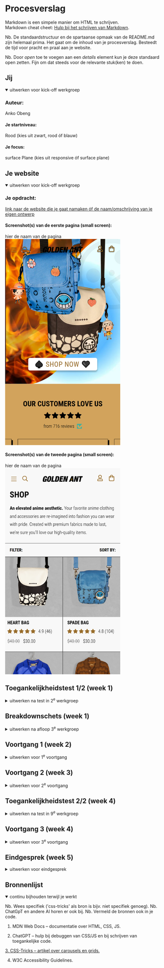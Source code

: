 # Procesverslag
Markdown is een simpele manier om HTML te schrijven.  
Markdown cheat cheet: [Hulp bij het schrijven van Markdown](https://github.com/adam-p/markdown-here/wiki/Markdown-Cheatsheet).

Nb. De standaardstructuur en de spartaanse opmaak van de README.md zijn helemaal prima. Het gaat om de inhoud van je procesverslag. Besteedt de tijd voor pracht en praal aan je website.

Nb. Door *open* toe te voegen aan een *details* element kun je deze standaard open zetten. Fijn om dat steeds voor de relevante stuk(ken) te doen.





## Jij

<details open>
  <summary>uitwerken voor kick-off werkgroep</summary>

  ### Auteur:
  Anko Obeng 

  #### Je startniveau:
  Rood (kies uit zwart, rood óf blauw)

  #### Je focus:
  surface Plane (kies uit responsive óf surface plane)
 
</details>





## Je website

<details open>
  <summary>uitwerken voor kick-off werkgroep</summary>

  ### Je opdracht:
  [link naar de website die je gaat namaken óf de naam/omschrijving van je eigen ontwerp](https://shopgoldenant.com/)

  #### Screenshot(s) van de eerste pagina (small screen): 
  hier de naam van de pagina  
  <img src="images/1shopgoldenant.com_(iPhone SE).png" width="375px" alt="omschrijving van de pagina">

  #### Screenshot(s) van de tweede pagina (small screen):
  hier de naam van de pagina  
  <img src="images/1shopgoldenant.com_collections_frontpage(iPhone SE).png" width="375px" alt="omschrijving van de pagina">
 
</details>



## Toegankelijkheidstest 1/2 (week 1)

<details>
  <summary>uitwerken na test in 2<sup>e</sup> werkgroep</summary>

  ### Bevindingen
  Lijst met je bevindingen die in de test naar voren kwamen:
  
Ik heb geleerd dat alt-teksten bij afbeeldingen belangrijk zijn voor screenreaders.

Buttons moeten altijd een aria-label krijgen als er geen tekst in staat (zoals bij icon-buttons).

Contrasten tussen tekst en achtergrond moeten voldoende zijn.

</details>



## Breakdownschets (week 1)

<details>
  <summary>uitwerken na afloop 3<sup>e</sup> werkgroep</summary>

  ### de hele pagina: 
  <img src="readme-images/breakdown.jpg" width="375px" alt="breakdown van de hele pagina">

  ### dynamisch deel (bijv menu): 
  <img src="readme-images/menu.png" width="375px" alt="breakdown van een dynamisch deel">

  ### wellicht nog een dynamisch deel (bijv filter): 
  <img src="readme-images/tiktok.png" width="375px" alt="breakdown van nog een dynamisch deel">

</details>





## Voortgang 1 (week 2)

<details>
  <summary>uitwerken voor 1<sup>e</sup> voortgang</summary>

  ### Stand van zaken
  Wat ging goed:

Het bouwen van een hero section met achtergrondafbeelding en CTA-button.

Het gebruiken van CSS variabelen om kleuren en spacing consistent te houden.

Wat lastig was:

De hero image goed laten schalen (cover vs contain).

Zorgen dat het side-nav menu altijd boven de hero zichtbaar is.

  ### Agenda voor meeting
  samen met je groepje opstellen

  | student 1      | student 2          | student 3    | student 4        |
  | ---            | ---                | ---          | ---              |
  | dit bespreken  | en dit             | en ik dit    | en dan ik dat    |
  | en dat ook nog | dit als er tijd is | nog een punt | dit wil ik zeker |
  | ...            | ...                | ...          | ...              |


  ### Verslag van meeting
  hier na afloop snel de uitkomsten van de meeting vastleggen

  - punt 1
  - punt 2
  - nog een punt
  - ...

</details>





## Voortgang 2 (week 3)

<details>
  <summary>uitwerken voor 2<sup>e</sup> voortgang</summary>

  ### Stand van zaken
 Wat ging goed:

Ik heb een product grid gemaakt met <ul> en <li> in plaats van <div> → semantisch correcter.

Ik heb geleerd hoe je met media queries de grid responsive maakt.

Wat lastig was:

Het combineren van filters (select option) met JavaScript filtering.

Het voorkomen dat filters en producten door elkaar heen sprongen bij resizing.


  ### Agenda voor meeting
  samen met je groepje opstellen

  | student 1      | student 2          | student 3    | student 4        |
  | ---            | ---                | ---          | ---              |
  | dit bespreken  | en dit             | en ik dit    | en dan ik dat    |
  | en dat ook nog | dit als er tijd is | nog een punt | dit wil ik zeker |
  | ...            | ...                | ...          | ...              |


  ### Verslag van meeting
  hier na afloop snel de uitkomsten van de meeting vastleggen

  - punt 1
  - punt 2
  - nog een punt
- ...

</details>





## Toegankelijkheidstest 2/2 (week 4)

<details>
  <summary>uitwerken na test in 9<sup>e</sup> werkgroep</summary>

  ### Bevindingen
  Verbeteringen sinds de eerste test:

Alle video’s kregen play/pause knoppen met duidelijke labels.

Ik heb de carousel bedienbaar gemaakt met toetsenbord pijltjestoetsen.

Buttons hebben een hover/focus-staat voor beter visueel feedback.
</details>





## Voortgang 3 (week 4)

<details>
  <summary>uitwerken voor 3<sup>e</sup> voortgang</summary>

  ### Stand van zaken
  hier dit ging goed & dit was lastig (neem ook screenshots op van delen van je website en code)


  ### Agenda voor meeting
  samen met je groepje opstellen

  | student 1      | student 2          | student 3    | student 4        |
  | ---            | ---                | ---          | ---              |
  | dit bespreken  | en dit             | en ik dit    | en dan ik dat    |
  | en dat ook nog | dit als er tijd is | nog een punt | dit wil ik zeker |
  | ...            | ...                | ...          | ...              |


  ### Verslag van meeting
  hier na afloop snel de uitkomsten van de meeting vastleggen

  - punt 1
  - punt 2
  - nog een punt
  - ...

</details>





## Eindgesprek (week 5)

<details>
  <summary>uitwerken voor eindgesprek</summary>

  ### Je uitkomst - karakteristiek screenshots:
  <img src="images/my-fullsite.png" width="375px" alt="uitomst opdracht 1">


  ### Dit ging goed/Heb ik geleerd: 

Ik kan nu zelf een carousel bouwen met JS (autoslide + handmatige controls).
<img src="images/carousel-1.png" width="375px" alt="top">

Ik weet hoe je CSS Grid en Flexbox gebruikt voor layouts.

Ik heb geleerd hoe belangrijk semantiek en toegankelijkheid zijn.

  ### Dit was lastig/Is niet gelukt:
Soms werkte de play-knoppen van de video’s niet direct → debugging nodig.
<img src="images\tiktok-caru.png" width="375px" alt="bummer">

Het responsive maken van de hero image kostte veel tijd.

  <img src="images/127.0.0.1_5500_home.html(iPhone 14 Pro Max).png" width="375px" alt="bummer">
</details>





## Bronnenlijst

<details open>
  <summary>continu bijhouden terwijl je werkt</summary>

  Nb. Wees specifiek ('css-tricks' als bron is bijv. niet specifiek genoeg). 
  Nb. ChatGpT en andere AI horen er ook bij.
  Nb. Vermeld de bronnen ook in je code.

1. MDN Web Docs – documentatie over HTML, CSS, JS.

2. ChatGPT – hulp bij debuggen van CSS/JS en bij schrijven van toegankelijke code.

<a href="(https://css-tricks.com/css-carousels/)">
   3. CSS-Tricks – artikel over carousels en grids.             
 </a>

4. W3C Accessibility Guidelines.

</details>
